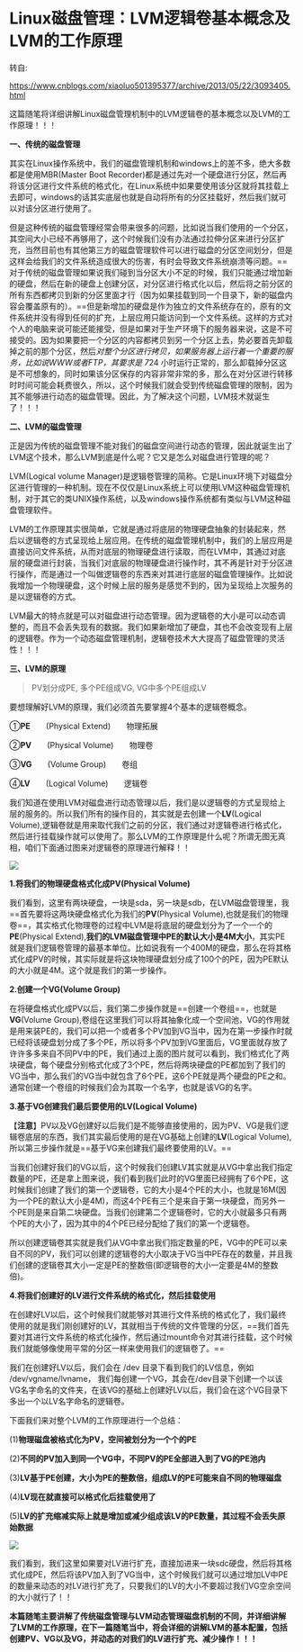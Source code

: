 # Linux磁盘管理：LVM逻辑卷基本概念及LVM的工作原理

转自:

https://www.cnblogs.com/xiaoluo501395377/archive/2013/05/22/3093405.html

这篇随笔将详细讲解Linux磁盘管理机制中的LVM逻辑卷的基本概念以及LVM的工作原理！！！

**一、传统的磁盘管理**

其实在Linux操作系统中，我们的磁盘管理机制和windows上的差不多，绝大多数都是使用MBR(Master Boot Recorder)都是通过先对一个硬盘进行分区，然后再将该分区进行文件系统的格式化，在Linux系统中如果要使用该分区就将其挂载上去即可，windows的话其实底层也就是自动将所有的分区挂载好，然后我们就可以对该分区进行使用了。

但是这种传统的磁盘管理经常会带来很多的问题，比如说当我们使用的一个分区，其空间大小已经不再够用了，这个时候我们没有办法通过拉伸分区来进行分区扩充，当然目前也有其他第三方的磁盘管理软件可以进行磁盘的分区空间划分，但是这样会给我们的文件系统造成很大的伤害，有时会导致文件系统崩溃等问题。==对于传统的磁盘管理如果说我们碰到当分区大小不足的时候，我们只能通过增加新的硬盘，然后在新的硬盘上创建分区，对分区进行格式化以后，然后将之前分区的所有东西都拷贝到新的分区里面才行（因为如果挂载到同一个目录下，新的磁盘内容会覆盖原有的）。==但是新增加的硬盘是作为独立的文件系统存在的，原有的文件系统并没有得到任何的扩充，上层应用只能访问到一个文件系统。这样的方式对个人的电脑来说可能还能接受，但是如果对于生产环境下的服务器来说，这是不可接受的。因为如果要把一个分区的内容都拷贝到另一个分区上去，势必要首先卸载掉之前的那个分区，然后*对整个分区进行拷贝，如果服务器上运行着一个重要的服务，比如说WWW或者FTP，其要求是 7*24 小时运行正常的，那么卸载掉分区这是不可想象的，同时如果该分区保存的内容非常非常的多，那么在对分区进行转移时时间可能会耗费很久，所以，这个时候我们就会受到传统磁盘管理的限制，因为其不能够进行动态的磁盘管理。因此，为了解决这个问题，LVM技术就诞生了！！！

**二、LVM的磁盘管理**

正是因为传统的磁盘管理不能对我们的磁盘空间进行动态的管理，因此就诞生出了LVM这个技术，那么LVM到底是什么呢？它又是怎么对磁盘进行管理的呢？

LVM(Logical volume Manager)是逻辑卷管理的简称。它是Linux环境下对磁盘分区进行管理的一种机制。现在不仅仅是Linux系统上可以使用LVM这种磁盘管理机制，对于其它的类UNIX操作系统，以及windows操作系统都有类似与LVM这种磁盘管理软件。

LVM的工作原理其实很简单，它就是通过将底层的物理硬盘抽象的封装起来，然后以逻辑卷的方式呈现给上层应用。在传统的磁盘管理机制中，我们的上层应用是直接访问文件系统，从而对底层的物理硬盘进行读取，而在LVM中，其通过对底层的硬盘进行封装，当我们对底层的物理硬盘进行操作时，其不再是针对于分区进行操作，而是通过一个叫做逻辑卷的东西来对其进行底层的磁盘管理操作。比如说我增加一个物理硬盘，这个时候上层的服务是感觉不到的，因为呈现给上次服务的是以逻辑卷的方式。

LVM最大的特点就是可以对磁盘进行动态管理。因为逻辑卷的大小是可以动态调整的，而且不会丢失现有的数据。我们如果新增加了硬盘，其也不会改变现有上层的逻辑卷。作为一个动态磁盘管理机制，逻辑卷技术大大提高了磁盘管理的灵活性！！！

**三、LVM的原理**

> PV划分成PE, 多个PE组成VG, VG中多个PE组成LV

要想理解好LVM的原理，我们必须首先要掌握4个基本的逻辑卷概念。

①**PE**　　(Physical Extend)　　物理拓展

②**PV**　　(Physical Volume)　　物理卷

③**VG**　　(Volume Group)　　卷组

④**LV**　　(Logical Volume)　　逻辑卷

我们知道在使用LVM对磁盘进行动态管理以后，我们是以逻辑卷的方式呈现给上层的服务的。所以我们所有的操作目的，其实就是去创建一个**LV**(Logical Volume),逻辑卷就是用来取代我们之前的分区，我们通过对逻辑卷进行格式化，然后进行挂载操作就可以使用了。那么LVM的工作原理是什么呢？所谓无图无真相，咱们下面通过图来对逻辑卷的原理进行解释！！

<img src="https://images0.cnblogs.com/blog/432441/201305/22184844-e3c3745b0d7b4f569c0f2e13853695b6.jpg"/>

**1.将我们的物理硬盘格式化成PV(Physical Volume)**

我们看到，这里有两块硬盘，一块是sda，另一块是sdb，在LVM磁盘管理里，我==首先要将这两块硬盘格式化为我们的**PV**(Physical Volume),也就是我们的物理卷==，其实格式化物理卷的过程中LVM是将底层的硬盘划分为了一个一个的**PE**(Physical Extend),**我们的LVM磁盘管理中PE的默认大小是4M大小**，其实PE就是我们逻辑卷管理的最基本单位。比如说我有一个400M的硬盘，那么在将其格式化成PV的时候，其实际就是将这块物理硬盘划分成了100个的PE，因为PE默认的大小就是4M。这个就是我们的第一步操作。

**2.创建一个VG(Volume Group)**

在将硬盘格式化成PV以后，我们第二步操作就是==创建一个卷组==，也就是**VG**(Volume Group),卷组在这里我们可以将其抽象化成一个空间池，VG的作用就是用来装PE的，我们可以把一个或者多个PV加到VG当中，因为在第一步操作时就已经将该硬盘划分成了多个PE，所以将多个PV加到VG里面后，VG里面就存放了许许多多来自不同PV中的PE，我们通过上面的图片就可以看到，我们格式化了两块硬盘，每个硬盘分别格式化成了3个PE，然后将两块硬盘的PE都加到了我们的VG当中，那么我们的VG当中就包含了6个PE，这6个PE就是两个硬盘的PE之和。通常创建一个卷组的时候我们会为其取一个名字，也就是该VG的名字。

**3.基于VG创建我们最后要使用的LV(Logical Volume)**

【**注意**】PV以及VG创建好以后我们是不能够直接使用的，因为PV、VG是我们逻辑卷底层的东西，我们其实最后使用的是在VG基础上创建的**LV**(Logical Volume),所以第三步操作就是==基于VG来创建我们最终要使用的LV。==

当我们创建好我们的VG以后，这个时候我们创建LV其实就是从VG中拿出我们指定数量的PE，还是拿上图来说，我们看到我们此时的VG里面已经拥有了6个PE，这时候我们创建了我们的第一个逻辑卷，它的大小是4个PE的大小，也就是16M(因为一个PE的默认大小是4M)，而这4个PE有三个是来自于第一块硬盘，而另外一个PE则是来自第二块硬盘。当我们创建第二个逻辑卷时，它的大小就最多只有两个PE的大小了，因为其中的4个PE已经分配给了我们的第一个逻辑卷。

所以创建逻辑卷其实就是我们从VG中拿出我们指定数量的PE，VG中的PE可以来自不同的PV，我们可以创建的逻辑卷的大小取决于VG当中PE存在的数量，并且我们创建的逻辑卷其大小一定是PE的整数倍(即逻辑卷的大小一定要是4M的整数倍)。

**4.将我们创建好的LV进行文件系统的格式化，然后挂载使用**

在创建好LV以后，这个时候我们就能够对其进行文件系统的格式化了，我们最终使用的就是我们刚创建好的LV，其就相当于传统的文件管理的分区，==我们首先要对其进行文件系统的格式化操作，然后通过mount命令对其进行挂载，这个时候我们就能够像使用平常的分区一样来使用我们的逻辑卷了。==

我们在创建好LV以后，我们会在 /dev 目录下看到我们的LV信息，例如 /dev/vgname/lvname， 我们每创建一个VG，其会在/dev目录下创建一个以该VG名字命名的文件夹，在该VG的基础上创建好LV以后，我们会在这个VG目录下多出一个以LV名字命名的逻辑卷。

下面我们来对整个LVM的工作原理进行一个总结：

(1)**物理磁盘被格式化为PV，空间被划分为一个个的PE**

(2)**不同的PV加入到同一个VG中，不同PV的PE全部进入到了VG的PE池内**

(3)**LV基于PE创建，大小为PE的整数倍，组成LV的PE可能来自不同的物理磁盘**

(4)**LV现在就直接可以格式化后挂载使用了**

(5)**LV的扩充缩减实际上就是增加或减少组成该LV的PE数量，其过程不会丢失原始数据**

<img src="https://images0.cnblogs.com/blog/432441/201305/22193028-b0bdd5c6f4a64d958f6e2f43da90aaeb.jpg"/>

 

我们看到，我们这里如果要对LV进行扩充，直接加进来一块sdc硬盘，然后将其格式化成PE，然后将该PV加入到了VG当中，这个时候我们就可以通过增加LV中PE的数量来动态的对LV进行扩充了，只要我们的LV的大小不要超过我们VG空余空间的大小就行了！！

**本篇随笔主要讲解了传统磁盘管理与LVM动态管理磁盘机制的不同，并详细讲解了LVM的工作原理，在下一篇随笔当中，将会详细的讲解LVM的基本配置，包括创建PV、VG以及VG，并动态的对我们的LV进行扩充、减少操作！！！**
